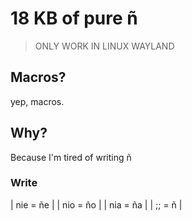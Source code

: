 # 18 KB of pure ñ

> ONLY WORK IN LINUX WAYLAND

## Macros?

yep, macros.

## Why?

Because I'm tired of writing ñ

### Write

| nie = ñe |
| nio = ño |
| nia = ña |
| ;; = ñ |
